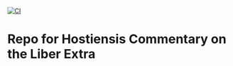 [![CI](https://github.com/scta-texts/nbht7y/actions/workflows/validation.yml/badge.svg?branch=master)](https://github.com/scta-texts/nbht7y/actions/workflows/validation.yml)

# Repo for Hostiensis Commentary on the Liber Extra

